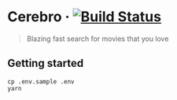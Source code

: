 # Cerebro &middot; [![Build Status](http://img.shields.io/travis/flexbox/cerebro.svg?style=flat-square)](https://travis-ci.org/flexbox/cerebro)

> Blazing fast search for movies that you love

## Getting started

    cp .env.sample .env
    yarn
